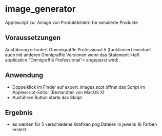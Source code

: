 image_generator
===============

Applescript zur Anlage von Produktbildern für simulierte Produkte

## Voraussetzungen

Ausführung erfordert Ommnigraffle Professional 5 (funktioniert eventuell auch mit anderen Omnigraffle Versionen wenn das Statement >tell application "Omnigraffle Professional"< angepasst wird).

## Anwendung

* Doppelklick im Finder auf export_images.scpt öffnet das Script im Applescript-Editor (Bestandteil von MacOS X)
* Ausführen Button starte das Skript


## Ergebnis

* es werden für 5 verschiedene Grafiken png Dateien in jeweils 16 Farben erstellt

